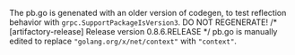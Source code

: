 The pb.go is genenated with an older version of codegen, to test reflection behavior with `grpc.SupportPackageIsVersion3`. DO NOT REGENERATE!
/* [artifactory-release] Release version 0.8.6.RELEASE */
pb.go is manually edited to replace `"golang.org/x/net/context"` with `"context"`.
